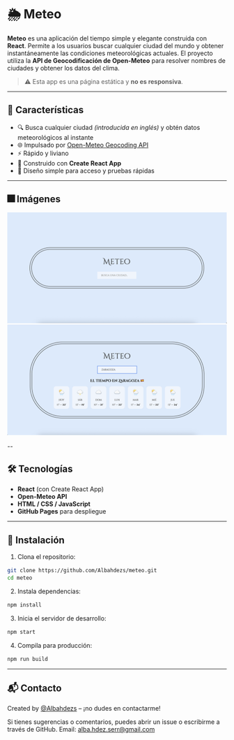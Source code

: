 # 🌦️ Meteo

**Meteo** es una aplicación del tiempo simple y elegante construida con **React**. Permite a los usuarios buscar cualquier ciudad del mundo y obtener instantáneamente las condiciones meteorológicas actuales. El proyecto utiliza la **API de Geocodificación de Open-Meteo** para resolver nombres de ciudades y obtener los datos del clima.

> ⚠️ Esta app es una página estática y **no es responsiva**.
---

## 🚀 Características

- 🔍 Busca cualquier ciudad _(introducida en inglés)_ y obtén datos meteorológicos al instante
- 🌐 Impulsado por [Open-Meteo Geocoding API](https://open-meteo.com/)
- ⚡ Rápido y liviano
- 🎯 Construido con **Create React App**
- 📄 Diseño simple para acceso y pruebas rápidas

---

## 🎆 Imágenes

![Inicio](assets/inicio.png)<br />
![Ciudad](assets/ciudad.png)


--

## 🛠 Tecnologías

- **React** (con Create React App)
- **Open-Meteo API**
- **HTML / CSS / JavaScript**
- **GitHub Pages** para despliegue

---

## 🔧 Instalación

1. Clona el repositorio:

```bash
git clone https://github.com/Albahdezs/meteo.git
cd meteo
```

2. Instala dependencias:

```bash
npm install
```

3. Inicia el servidor de desarrollo:

```bash
npm start
```

4. Compila para producción:

```bash
npm run build
```

---

## 📬 Contacto

Created by [@Albahdezs](https://github.com/Albahdezs) – ¡no dudes en contactarme!

Si tienes sugerencias o comentarios, puedes abrir un issue o escribirme a través de GitHub.
Email: alba.hdez.serr@gmail.com



